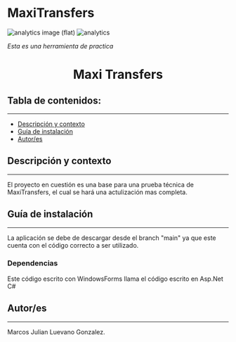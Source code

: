 # MaxiTransfers

![analytics image (flat)](https://raw.githubusercontent.com/vitr/google-analytics-beacon/master/static/badge-flat.gif)
![analytics](https://www.google-analytics.com/collect?v=1&cid=555&t=pageview&ec=repo&ea=open&dp=/Plantilla-de-repositorio/readme&dt=&tid=UA-4677001-16)

*Esta es una herramienta de practica*

<h1 align="center">Maxi Transfers</h1>

## Tabla de contenidos:
---
- [Descripción y contexto](#descripción-y-contexto)
- [Guía de instalación](#guía-de-instalación)
- [Autor/es](#autores)

## Descripción y contexto
---
El proyecto en cuestión es una base para una prueba técnica de MaxiTransfers, el cual se hará una actulización mas completa.
 	
## Guía de instalación
---
La aplicación se debe de descargar desde el branch "main" ya que este cuenta con el código correcto a ser utilizado.

### Dependencias
Este código escrito con WindowsForms llama el código escrito en Asp.Net C#

## Autor/es
---
Marcos Julian Luevano Gonzalez.
